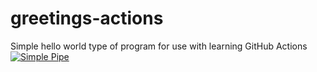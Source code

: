 # greetings-actions
Simple hello world type of program for use with learning GitHub Actions
[![Simple Pipe](https://github.com/kalleoptum/greetings-actions/actions/workflows/simple-pipe.yml/badge.svg)](https://github.com/kalleoptum/greetings-actions/actions/workflows/simple-pipe.yml)
